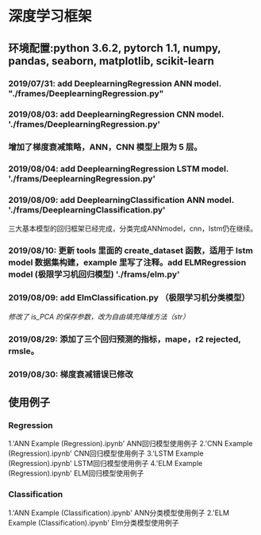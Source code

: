# 深度学习框架

## 环境配置:python 3.6.2, pytorch 1.1, numpy, pandas, seaborn, matplotlib, scikit-learn

### 2019/07/31: add DeeplearningRegression ANN model. "./frames/DeeplearningRegression.py"    

### 2019/08/03: add DeeplearningRegression CNN model. './frames/DeeplearningRegression.py'
### 增加了梯度衰减策略，ANN，CNN 模型上限为 5 层。

### 2019/08/04: add DeeplearningRegression LSTM model. './frams/DeeplearningRegression.py'

### 2019/08/09: add DeeplearningClassification ANN model. './frams/DeeplearningClassification.py'
三大基本模型的回归框架已经完成，分类完成ANNmodel，cnn，lstm仍在继续。

### 2019/08/10: 更新 tools 里面的 create_dataset 函数，适用于 lstm model 数据集构建，example 里写了注释。add ELMRegression model (极限学习机回归模型) './frams/elm.py'

### 2019/08/09: add ElmClassification.py （极限学习机分类模型）
*修改了 is_PCA 的保存参数，改为自由填充降维方法（str）*

### 2019/08/29: 添加了三个回归预测的指标，mape，r2 rejected, rmsle。

### 2019/08/30: 梯度衰减错误已修改

## 使用例子
### Regression
1.'ANN Example (Regression).ipynb' ANN回归模型使用例子
2.'CNN Example (Regression).ipynb' CNN回归模型使用例子
3.'LSTM Example (Regression).ipynb' LSTM回归模型使用例子
4.'ELM Example (Regression).ipynb' ELM回归模型使用例子
### Classification
1.'ANN Example (Classification).ipynb' ANN分类模型使用例子
2.'ELM Example (Classification).ipynb' Elm分类模型使用例子


